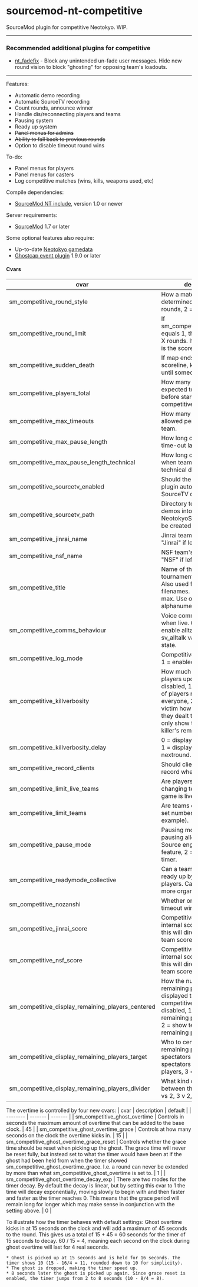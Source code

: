 sourcemod-nt-competitive
========================

SourceMod plugin for competitive Neotokyo. WIP.

---

### Recommended additional plugins for competitive
* [nt_fadefix](https://github.com/Rainyan/sourcemod-nt-fadefix) - Block any unintended un-fade user messages. Hide new round vision to block "ghosting" for opposing team's loadouts.

---

Features:
  - Automatic demo recording
  - Automatic SourceTV recording
  - Count rounds, announce winner
  - Handle dis/reconnecting players and teams
  - Pausing system
  - Ready up system
  - ~~Panel menus for admins~~
  - ~~Ability to fall back to previous rounds~~
  - Option to disable timeout round wins

To-do:
  - Panel menus for players
  - Panel menus for casters
  - Log competitive matches (wins, kills, weapons used, etc)

Compile dependencies:
  - <a target="_blank" href="https://github.com/softashell/sourcemod-nt-include">SourceMod NT include</a>, version 1.0 or newer

Server requirements:
  - <a target="_blank" href="http://www.sourcemod.net/downloads.php?branch=stable">SourceMod</a> 1.7 or later

Some optional features also require:
  - Up-to-date <a target="_blank" href="https://github.com/alliedmodders/sourcemod/tree/master/gamedata">Neotokyo gamedata</a>
  - <a target="_blank" href="https://github.com/softashell/nt-sourcemod-plugins">Ghostcap event plugin</a> 1.9.0 or later

#### Cvars
| cvar    | description | default |
| -------- | ------- | ------- |
| sm_competitive_round_style  | How a match win is determined. 1 = best of X rounds, 2 = first to X points. | 1 |
| sm_competitive_round_limit | If sm_competitive_round_style equals 1, this is the best of X rounds. If it equals 2, this is the score required to win. | 15 |
| sm_competitive_sudden_death | If map ends in a tied scoreline, keep play going until someone wins? | 1 |
| sm_competitive_players_total | How many players total are expected to ready up before starting a competitive match. | 10 |
| sm_competitive_max_timeouts | How many time-outs are allowed per match per team. | 1 |
| sm_competitive_max_pause_length | How long can a competitive time-out last, in seconds. | 60
| sm_competitive_max_pause_length_technical | How long can a pause last when team experiences technical difficulties. | 300 |
| sm_competitive_sourcetv_enabled | Should the competitive plugin automatically record SourceTV demos. | 1 |
| sm_competitive_sourcetv_path | Directory to save SourceTV demos into. Relative to NeotokyoSource folder. Will be created if possible. | replays_competitive |
| sm_competitive_jinrai_name | Jinrai team's name. Will use "Jinrai" if left empty. | Jinrai |
| sm_competitive_nsf_name | NSF team's name. Will use "NSF" if left empty. | NSF |
| sm_competitive_title | Name of the tournament/competition. Also used for replay filenames. 32 characters max. Use only alphanumerics and spaces. | |
| sm_competitive_comms_behaviour | Voice comms behaviour when live. 0 = no alltalk, 1 = enable alltalk, 2 = check sv_alltalk value before live state. | 1 |
| sm_competitive_log_mode | Competitive logging mode. 1 = enabled, 0 = disabled. | 1 |
| sm_competitive_killverbosity | How much info is given to players upon death. 0 = disabled, 1 = print amount of players remaining to everyone, 2 = only show the victim how much damage they dealt to their killer, 3 = only show the victim their killer's remaining health. | 1 |
| sm_competitive_killverbosity_delay | 0 = display kill info instantly, 1 = display kill info nextround. | 0 |
| sm_competitive_record_clients | Should clients automatically record when going live. | 0 |
| sm_competitive_limit_live_teams | Are players restricted from changing teams when a game is live. | 1 |
| sm_competitive_limit_teams | Are teams enforced to use set numbers (5v5 for example). | 0 |
| sm_competitive_pause_mode | Pausing mode. 0 = no pausing allowed, 1 = use Source engine pause feature, 2 = stop round timer. | 2 |
| sm_competitive_readymode_collective | Can a team collectively ready up by any one of the players. Can be useful for more organized events. | 0 |
| sm_competitive_nozanshi | Whether or not to disable timeout wins. | 1 |
| sm_competitive_jinrai_score | Competitive plugin's internal score cvar. Editing this will directly affect comp team scores. | 0 |
| sm_competitive_nsf_score | Competitive plugin's internal score cvar. Editing this will directly affect comp team scores. | 0 |
| sm_competitive_display_remaining_players_centered | How the number of remaining players is displayed to clients in a competitive game. 0 = disabled, 1 = show remaining player numbers, 2 = show team names and remaining player numbers. | 2 |
| sm_competitive_display_remaining_players_target | Who to center display remaining players to. 1 = spectators only, 2 = spectators and dead players, 3 = everyone. | 2 |
| sm_competitive_display_remaining_players_divider | What kind of divider to use between the scores (eg. 3 vs 2, 3 v 2, 3--2). | "—"

The overtime is controlled by four new cvars:
| cvar    | description | default |
| -------- | ------- | ------- |
| sm_competitive_ghost_overtime | Controls in seconds the maximum amount of overtime that can be added to the base clock. | 45 |
| sm_competitive_ghost_overtime_grace | Controls at how many seconds on the clock the overtime kicks in. | 15 |
| sm_competitive_ghost_overtime_grace_reset | Controls whether the grace time should be reset when picking up the ghost. The grace time will never be reset fully, but instead set to what the timer would have been at if the ghost had been held from when the timer showed sm_competitive_ghost_overtime_grace. I.e. a round can never be extended by more than what sm_competitive_ghost_overtime is set to. | 1 |
| sm_competitive_ghost_overtime_decay_exp | There are two modes for the timer decay. By default the decay is linear, but by setting this cvar to 1 the time will decay exponentially, moving slowly to begin with and then faster and faster as the timer reaches 0. This means that the grace period will remain long for longer which may make sense in conjunction with the setting above. | 0 |

To illustrate how the timer behaves with default settings:
Ghost overtime kicks in at 15 seconds on the clock and will add a maximum of 45 seconds to the round. This gives us a total of 15 + 45 = 60 seconds for the timer of 15 seconds to decay. 60 / 15 = 4, meaning each second on the clock during ghost overtime will last for 4 real seconds.

    * Ghost is picked up at 15 seconds and is held for 16 seconds. The timer shows 10 (15 - 16/4 = 11, rounded down to 10 for simplicity).
    * The ghost is dropped, making the timer speed up.
    * 8 seconds later the ghost is picked up again. Since grace reset is enabled, the timer jumps from 2 to 8 seconds (10 - 8/4 = 8).
